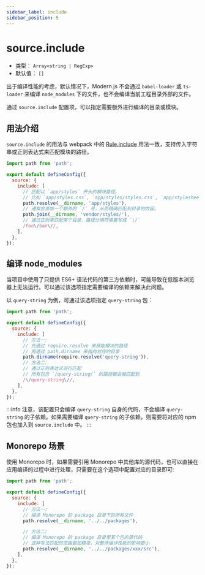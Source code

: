 ```yaml
---
sidebar_label: include
sidebar_position: 5
---
```


# source.include

- 类型： `Array<string | RegExp>`
- 默认值： `[]`

出于编译性能的考虑，默认情况下，Modern.js 不会通过 `babel-loader` 或 `ts-loader` 来编译 `node_modules` 下的文件，也不会编译当前工程目录外部的文件。

通过 `source.include` 配置项，可以指定需要额外进行编译的目录或模块。

## 用法介绍

`source.include` 的用法与 webpack 中的 [Rule.include](https://webpack.js.org/configuration/module/#ruleinclude) 用法一致，支持传入字符串或正则表达式来匹配模块的路径。

```js title="modern.config.js"
import path from 'path';

export default defineConfig({
  source: {
    include: [
      // 匹配以 `app/styles` 开头的模块路径。
      // 比如 `app/styles.css`, `app/styles/styles.css`, `app/stylesheet.css`
      path.resolve(__dirname, 'app/styles'),
      // 通常会添加一个额外的 `/` 号，从而精确匹配到目录的内容。
      path.join(__dirname, 'vendor/styles/'),
      // 通过正则来匹配某个目录，路径分隔符需要写成 `\/`
      /foo\/bar\//,
    ],
  },
});
```

## 编译 node_modules

当项目中使用了只提供 ES6+ 语法代码的第三方依赖时，可能导致在低版本浏览器上无法运行。可以通过该选项指定需要编译的依赖来解决此问题。

以 `query-string` 为例，可通过该选项指定 `query-string` 包：

```js title="modern.config.js"
import path from 'path';

export default defineConfig({
  source: {
    include: [
      // 方法一:
      // 先通过 require.resolve 来获取模块的路径
      // 再通过 path.dirname 来指向对应的目录
      path.dirname(require.resolve('query-string')),
      // 方法二:
      // 通过正则表达式进行匹配
      // 所有包含 `/query-string/` 的路径都会被匹配到
      /\/query-string\//,
    ],
  },
});
```

:::info
注意，该配置只会编译 `query-string` 自身的代码，不会编译 `query-string` 的子依赖。如果需要编译 `query-string` 的子依赖，则需要将对应的 npm 包也加入到 `source.include` 中。
:::

## Monorepo 场景

使用 Monorepo 时，如果需要引用 Monorepo 中其他库的源代码，也可以直接在应用编译的过程中进行处理，只需要在这个选项中配置对应的目录即可:

```js title="modern.config.js"
import path from 'path';

export default defineConfig({
  source: {
    include: [
      // 方法一:
      // 编译 Monorepo 的 package 目录下的所有文件
      path.resolve(__dirname, '../../packages'),

      // 方法二:
      // 编译 Monorepo 的 package 目录里某个包的源代码
      // 这种写法匹配的范围更加精准，对整体编译性能的影响更小
      path.resolve(__dirname, '../../packages/xxx/src'),
    ],
  },
});
```

